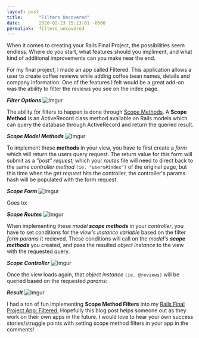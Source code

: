 ```yaml
---
layout: post
title:      "Filters Uncovered"
date:       2020-02-23 15:13:01 -0500
permalink:  filters_uncovered
---
```



When it comes to creating your Rails Final Project, the  possibilities seem endless.  Where do you start, what features should you impliment, and what kind of additional improvements can you make near the end. 

For my final project, I made an app called Filtered. This application allows a user to create coffee reviews while adding coffee bean names, details and company information. One of the features I felt would be a great add-on was the ability to filter the reviews you see on the index page. 

***Filter Options***
![Imgur](https://i.imgur.com/DPbdg6j.png)

The ability for filters to happen is done through [Scope Methods](https://api.rubyonrails.org/classes/ActiveRecord/Scoping/Named/ClassMethods.html). A **Scope Method** is an ActiveRecord class method available on Rails models which can query the database through ActiveRecord and return the queried result. 

***Scope Model Methods***
![Imgur](https://i.imgur.com/evKK29t.png)

To implement these **methods** in your view, you have to first create a *form* which will return the users query request. The return value for this form will submit as a *"post" request*, which your *routes* file will need to direct back to the same *controller method* `(ie. "users#index")` of the original page, but this time when the *get request* hits the controller, the controller's params hash will be populated with the form request.

***Scope Form***
![Imgur](https://i.imgur.com/FQSzyYE.png)

Goes to:

***Scope Routes***
![Imgur](https://i.imgur.com/DbsSuRT.png)

When implementing these *model **scope methods*** in your *controller*, you have to set conditions for the *view's instance variable* based on the filter *form params* it recieved. These conditions will call on the *model's **scope methods*** you created, and pass the resulted *object instance* to the view with the requested query.

***Scope Controller***
![Imgur](https://i.imgur.com/FjtHx0e.png)

Once the view loads again, that *object instance* `(ie. @reviews)` will be queried based on the requested *params*:

***Result***
![Imgur](https://i.imgur.com/C661lZN.png)

I had a ton of fun implementing **Scope Method Filters** into my [Rails Final Project App: Filtered.](https://github.com/lukekyl/rails_portfolio_project)
Hopefully this blog post helps someone out as they work on their own apps in the future.
I would love to hear your own success stories/struggle points with setting scope method filters in your app in the comments!




